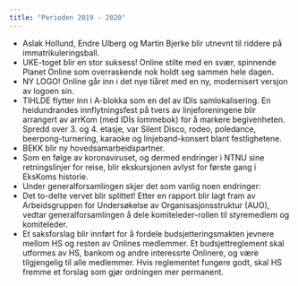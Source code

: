 ```yaml
---
title: "Perioden 2019 - 2020"
---
```


- Aslak Hollund, Endre Ulberg og Martin Bjerke blir utnevnt til riddere på immatrikuleringsball.
- UKE-toget blir en stor suksess! Online stilte med en svær, spinnende Planet Online som overraskende nok holdt seg sammen hele dagen.
- NY LOGO! Online går inn i det nye tiåret med en ny, modernisert versjon av logoen sin.
- TIHLDE flytter inn i A-blokka som en del av IDIs samlokalisering. En heidundrandes innflytningsfest på tvers av linjeforeningene blir arrangert av arrKom (med IDIs lommebok) for å markere begivenheten. Spredd over 3. og 4. etasje, var Silent Disco, rodeo, poledance, beerpong-turnering, karaoke og linjeband-konsert blant festlighetene.
- BEKK blir ny hovedsamarbeidspartner.
- Som en følge av koronaviruset, og dermed endringer i NTNU sine retningslinjer for reise, blir ekskursjonen avlyst for første gang i EksKoms historie. 
- Under generalforsamlingen skjer det som vanlig noen endringer: 
- Det to-delte vervet blir splittet! Etter en rapport blir lagt fram av Arbeidsgruppen for Undersøkelse av Organisasjonsstruktur (AUO), vedtar generalforsamlingen å dele komiteleder-rollen til styremedlem og komiteleder.
- Et saksforslag blir innført for å fordele budsjetteringsmakten jevnere mellom HS og resten av Onlines medlemmer. Et budsjettreglement skal utformes av HS, bankom og andre interessrte Onlinere, og være tilgjengelig til alle medlemmer. Hvis reglementet fungere godt, skal HS fremme et forslag som gjør ordningen mer permanent.